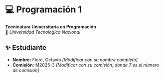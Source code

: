 # 💻 Programación 1  
**Tecnicatura Universitaria en Programación**  
📍 *Universidad Tecnológica Nacional*  

## ✨ Estudiante  
- **Nombre:** Fiore, Octavio *[Modificar con su nombre completo]*  
- **Comisión:** M2025-3 *[Modificar con su comisión, donde 7 es el número de comisión]*  

